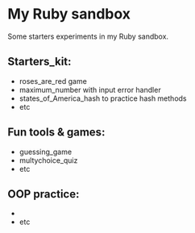 # My Ruby sandbox

Some starters experiments in my Ruby sandbox.

## Starters_kit:

- roses_are_red game
- maximum_number with input error handler
- states_of_America_hash to practice hash methods
- etc

## Fun tools & games:

- guessing_game
- multychoice_quiz
- etc

## OOP practice:

- 
- etc
